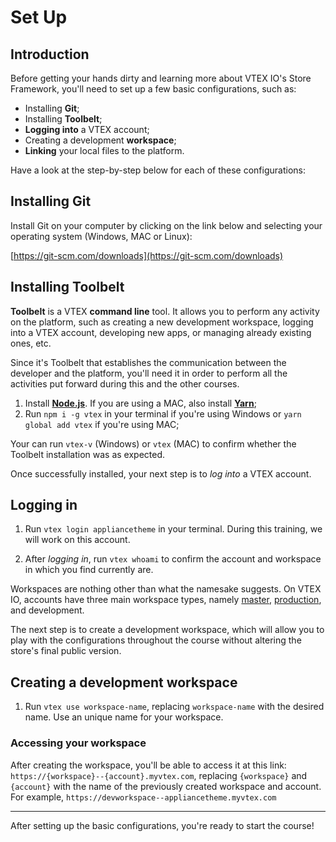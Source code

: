 # Set Up

## Introduction 

Before getting your hands dirty and learning more about VTEX IO's Store Framework, you'll need to set up a few basic configurations, such as:

- Installing **Git**; 
- Installing **Toolbelt**; 
- **Logging into** a VTEX account;
- Creating a development **workspace**;
- **Linking** your local files to the platform.

Have a look at the step-by-step below for each of these configurations:

## Installing Git 

Install Git on your computer by clicking on the link below and selecting your operating system (Windows, MAC or Linux):

[https://git-scm.com/downloads](https://git-scm.com/downloads)


## Installing Toolbelt

**Toolbelt** is a VTEX **command line** tool. It allows you to perform any activity on the platform, such as creating a new development workspace, logging into a VTEX account, developing new apps, or managing already existing ones, etc.

Since it's Toolbelt that establishes the communication between the developer and the platform, you'll need it in order to perform all the activities put forward during this and the other courses. 

1. Install [**Node.js**](https://nodejs.org/). If you are using a MAC, also install [**Yarn**](https://yarnpkg.com/);
2. Run `npm i -g vtex` in your terminal if you're using Windows or `yarn global add vtex` if you're using MAC;

Your can run `vtex-v` (Windows) or `vtex` (MAC) to confirm whether the Toolbelt installation was as expected.

Once successfully installed, your next step is to *log into* a VTEX account. 

## Logging in

1. Run `vtex login appliancetheme` in your terminal. During this training, we will work on this account. 

2. After *logging in*, run `vtex whoami` to confirm the account and workspace in which you find currently are.

Workspaces are nothing other than what the namesake suggests. On VTEX IO, accounts have three main workspace types, namely [master](https://vtex.io/docs/recipes/store/promoting-a-workspace-to-master), [production](https://vtex.io/docs/recipes/store/creating-a-production-workspace), and development. 

The next step is to create a development workspace, which will allow you to play with the configurations throughout the course without altering the store's final public version.

## Creating a development workspace 

1. Run `vtex use workspace-name`, replacing `workspace-name` with the desired name. Use an unique name for your workspace.

### Accessing your workspace

After creating the workspace, you'll be able to access it at this link: `https://{workspace}--{account}.myvtex.com`, replacing `{workspace}` and `{account}` with the name of the previously created workspace and account. For example, `https://devworkspace--appliancetheme.myvtex.com`

---

After setting up the basic configurations, you're ready to start the course!
